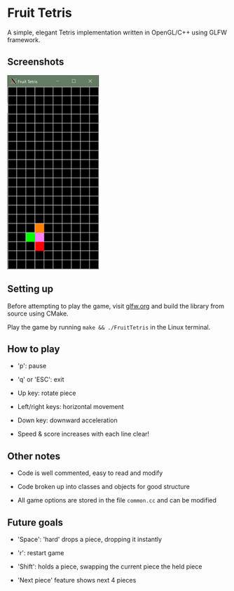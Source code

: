# Fruit Tetris

A simple, elegant Tetris implementation written in OpenGL/C++ using GLFW framework.

## Screenshots

![Alt text](screenshots/2.png?raw=true "Screenshot 1")

## Setting up

Before attempting to play the game, visit [glfw.org](https://www.glfw.org/) and build the library from source using CMake.

Play the game by running ``` make && ./FruitTetris ``` in the Linux terminal.

## How to play

- 'p': pause

- 'q' or 'ESC': exit

- Up key: rotate piece

- Left/right keys: horizontal movement

- Down key: downward acceleration

- Speed & score increases with each line clear!

## Other notes

- Code is well commented, easy to read and modify

- Code broken up into classes and objects for good structure

- All game options are stored in the file ```common.cc``` and can be modified

## Future goals

- 'Space': 'hard' drops a piece, dropping it instantly

- 'r': restart game

- 'Shift': holds a piece, swapping the current piece the held piece

- 'Next piece' feature shows next 4 pieces
